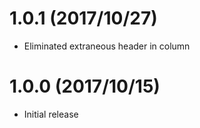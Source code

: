 # 1.0.1 (2017/10/27)
* Eliminated extraneous header in column

# 1.0.0 (2017/10/15)
* Initial release